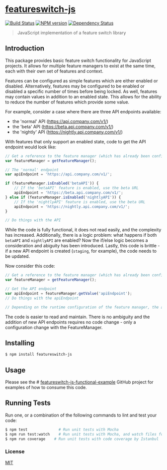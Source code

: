 # [featureswitch-js](https://github.com/hal313/featureswitch-js)

[![Build Status](http://img.shields.io/travis/hal313/featureswitch-js/master.svg?style=flat-square)](https://travis-ci.org/hal313/featureswitch-js)
[![NPM version](http://img.shields.io/npm/v/featureswitch-js.svg?style=flat-square)](https://www.npmjs.com/package/featureswitch-js)
[![Dependency Status](http://img.shields.io/david/hal313/featureswitch-js.svg?style=flat-square)](https://david-dm.org/hal313/featureswitch-js)

> JavaScript implementation of a feature switch library

## Introduction
This package provides basic feature switch functionality for JavaScript projects. It allows for multiple feature managers to exist at the same time, each with their own set of features and context.

Features can be configured as simple features which are either enabled or disabled. Alternatively, features may be configured to be enabled or disabled a specific number of times before being locked. As well, features may contain values in addition to an enabled state. This allows for the ability to reduce the number of features which provide some value.

For example, consider a case where there are three API endpoints available:
* the 'normal' API (https://api.company.com/v1/)
* the 'beta' API (https://beta.api.company.com/v1/)
* the 'nightly' API (https://nightly.api.company.com/v1/)

With features that only support an enabled state, code to get the API endpoint would look like:
```javascript
// Get a reference to the feature manager (which has already been configured)
var featureManager = getFeatureManager();

// The 'normal' endpoint
var apiEndpoint = 'https://api.company.com/v1/';

if (featureManager.isEnabled('betaAPI')) {
    // If the 'betaAPI' feature is enabled, use the beta URL
    apiEndpoint = 'https://beta.api.company.com/v1/';
} else if (featureManager.isEnabled('nightlyAPI')) {
    // If the 'nightlyAPI' feature is enabled, use the beta URL
    apiEndpoint = 'https://nightly.api.company.com/v1/';
}

// Do things with the API
```
While the code is fully functional, it does not read easily, and the complexity has increased. Additionally, there is a logic problem: what happens if both `betaAPI` and `nightlyAPI` are enabled? Now the if/else logic becomes a consideration and abiguity has been introduced. Lastly, this code is brittle - if a new API endpoint is created (`staging`, for example), the code needs to be updated.

Now consider this code:
```javascript
// Get a reference to the feature manager (which has already been configured)
var featureManager = getFeatureManager();

// Get the API endpoint
var apiEndpoint = featureManager.getValue('apiEndpoint');
// Do things with the apiEndpoint

// Depending on the runtime configuration of the feature manager, the apiEndpoint may point to the traditional endpoint, or some new endpoint.
```
The code is easier to read and maintain. There is no ambiguity and the addition of new API endpoints requires no code change - only a configuration change with the FeatureManager.

## Installing

```sh
$ npm install featureswitch-js
```

## Usage
Please see the # [featureswitch-js-functional-example](https://github.com/hal313/featureswitch-js-functional-example) GitHub project for examples of how to consume this code.

## Running Tests

Run one, or a combination of the following commands to lint and test your code:

```sh
$ npm test              # Run unit tests with Mocha
$ npm run test:watch    # Run unit tests with Mocha, and watch files for changes
$ npm run coverage    # Run unit tests with code coverage by Istanbul
```

### License
[MIT](https://raw.githubusercontent.com/hal313/featureswitch-js/master/LICENSE)
